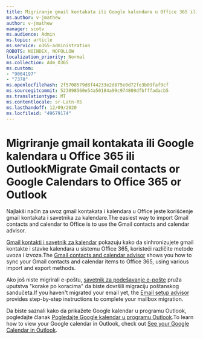 ```yaml
---
title: Migriranje gmail kontakata ili Google kalendara u Office 365 ili Outlook
ms.author: v-jmathew
author: v-jmathew
manager: scotv
ms.audience: Admin
ms.topic: article
ms.service: o365-administration
ROBOTS: NOINDEX, NOFOLLOW
localization_priority: Normal
ms.collection: Adm_O365
ms.custom:
- "9004197"
- "7378"
ms.openlocfilehash: 2f5708579d8f44233e2d875e0d72fe3b09faf9cf
ms.sourcegitcommit: 523098560e54a50184a99c974809dfbfffadacb5
ms.translationtype: MT
ms.contentlocale: sr-Latn-RS
ms.lasthandoff: 12/09/2020
ms.locfileid: "49679174"
---
```

# <a name="migrate-gmail-contacts-or-google-calendars-to-office-365-or-outlook"></a><span data-ttu-id="4990b-102">Migriranje gmail kontakata ili Google kalendara u Office 365 ili Outlook</span><span class="sxs-lookup"><span data-stu-id="4990b-102">Migrate Gmail contacts or Google Calendars to Office 365 or Outlook</span></span>

<span data-ttu-id="4990b-103">Najlakši način za uvoz gmail kontakata i kalendara u Office jeste korišćenje gmail kontakata i savetnika za kalendare.</span><span class="sxs-lookup"><span data-stu-id="4990b-103">The easiest way to import Gmail contacts and calendar to Office is to use the Gmail contacts and calendar advisor.</span></span>

<span data-ttu-id="4990b-104">[Gmail kontakti i savetnik za kalendar](https://go.microsoft.com/fwlink/?linkid=2134386) pokazuju kako da sinhronizujete gmail kontakte i stavke kalendara u sistemu Office 365, koristeći različite metode uvoza i izvoza.</span><span class="sxs-lookup"><span data-stu-id="4990b-104">The [Gmail contacts and calendar advisor](https://go.microsoft.com/fwlink/?linkid=2134386) shows you how to sync your ‎Gmail‎ contacts and calendar items to ‎Office 365‎, using various import and export methods.</span></span>

<span data-ttu-id="4990b-105">Ako još niste migrirali e-poštu, [savetnik za podešavanje e-pošte](https://go.microsoft.com/fwlink/?linkid=2133951) pruža uputstva "korake po koracima" da biste dovršili migraciju poštanskog sandučeta.</span><span class="sxs-lookup"><span data-stu-id="4990b-105">If you haven't migrated your email yet, the [Email setup advisor](https://go.microsoft.com/fwlink/?linkid=2133951) provides step-by-step instructions to complete your mailbox migration.</span></span>

<span data-ttu-id="4990b-106">Da biste saznali kako da prikažete Google kalendar u programu Outlook, pogledajte članak [Pogledajte Google kalendar u programu Outlook](https://go.microsoft.com/fwlink/?linkid=2083939).</span><span class="sxs-lookup"><span data-stu-id="4990b-106">To learn how to view your Google calendar in Outlook, check out [See your Google Calendar in Outlook](https://go.microsoft.com/fwlink/?linkid=2083939).</span></span>
